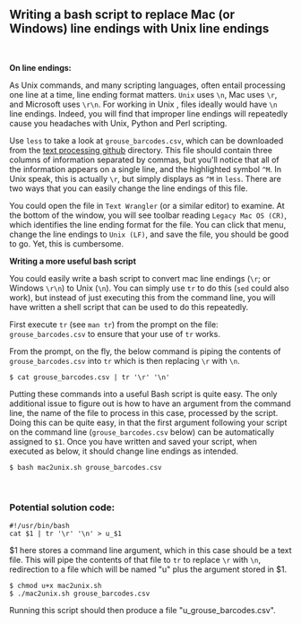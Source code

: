 ## Writing a bash script to replace Mac (or Windows) line endings with Unix line endings 
<p>&nbsp;</p>

**On line endings:**

As Unix commands, and many scripting languages, often entail processing one line at a time, line ending format  matters. `Unix` uses `\n`, Mac uses `\r`, and Microsoft uses `\r\n`. For working in Unix , files ideally would have `\n` line endings. Indeed, you will find that improper line endings will repeatedly cause you headaches with Unix, Python and Perl scripting. 

Use `less` to take a look at `grouse_barcodes.csv`, which can be downloaded from the [text processing github](https://github.com/tparchman/778_unix) directory.  This file should contain three columns of information separated by commas, but you'll notice that all of the information appears on a single line, and the highlighted symbol `^M`. In Unix speak, this is actually `\r`, but simply displays as `^M` in `less`. There are two ways that you can easily change the line endings of this file.

You could open the file in `Text Wrangler` (or a similar editor) to examine. At the bottom of the window, you will see toolbar reading `Legacy Mac OS (CR)`, which identifies the line ending format for the file. You can click that menu, change the line endings to `Unix (LF)`, and save the file, you should be good to go. Yet, this is cumbersome. 

**Writing a more useful bash script**

You could easily write a bash script to convert mac line endings (`\r`; or Windows `\r\n`) to Unix (`\n`).  You can simply use `tr`  to do this (`sed` could also work), but instead of just executing this from the command line, you will have written a shell script that can be used to do this repeatedly. 

First execute `tr` (see `man tr`) from the prompt on the file: `grouse_barcodes.csv` to ensure that your use of `tr`  works. 

From the prompt, on the fly, the below command is piping the contents of `grouse_barcodes.csv` into `tr` which is then replacing `\r` with `\n`.

    $ cat grouse_barcodes.csv | tr '\r' '\n'

Putting these commands into a useful Bash script is quite easy. The only additional issue to figure out is how to have an argument from the command line, the name of the file to process in this case, processed by the script. Doing this can be quite easy, in that the first argument following your script on the command line (`grouse_barcodes.csv` below) can be automatically assigned to `$1`. Once you have written and saved your script, when executed as below, it should change line endings as intended.

    $ bash mac2unix.sh grouse_barcodes.csv
<p>&nbsp;</p>

### Potential solution code:


    #!/usr/bin/bash
    cat $1 | tr '\r' '\n' > u_$1

$1 here stores a command line argument, which in this case should be a text file. This will pipe the contents of that file to `tr` to replace `\r` with `\n`, redirection to a file which will be named "u" plus the argument stored in $1.

    $ chmod u+x mac2unix.sh
    $ ./mac2unix.sh grouse_barcodes.csv

Running this script should then produce a file "u_grouse_barcodes.csv".
